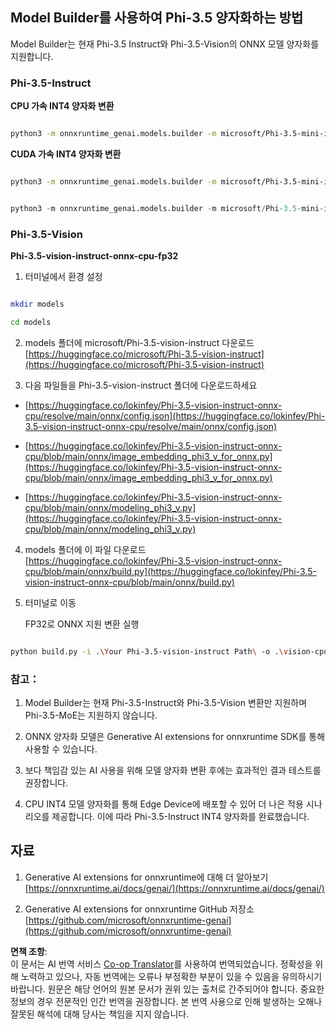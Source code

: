 <!--
CO_OP_TRANSLATOR_METADATA:
{
  "original_hash": "3bb9f5c926673593287eddc3741226cb",
  "translation_date": "2025-07-16T22:17:25+00:00",
  "source_file": "md/01.Introduction/04/UsingORTGenAIQuantifyingPhi.md",
  "language_code": "ko"
}
-->
## **Model Builder를 사용하여 Phi-3.5 양자화하는 방법**

Model Builder는 현재 Phi-3.5 Instruct와 Phi-3.5-Vision의 ONNX 모델 양자화를 지원합니다.

### **Phi-3.5-Instruct**

**CPU 가속 INT4 양자화 변환**

```bash

python3 -m onnxruntime_genai.models.builder -m microsoft/Phi-3.5-mini-instruct  -o ./onnx-cpu -p int4 -e cpu -c ./Phi-3.5-mini-instruct

```

**CUDA 가속 INT4 양자화 변환**

```bash

python3 -m onnxruntime_genai.models.builder -m microsoft/Phi-3.5-mini-instruct  -o ./onnx-cpu -p int4 -e cuda -c ./Phi-3.5-mini-instruct

```

```python

python3 -m onnxruntime_genai.models.builder -m microsoft/Phi-3.5-mini-instruct  -o ./onnx-cpu -p int4 -e cuda -c ./Phi-3.5-mini-instruct

```

### **Phi-3.5-Vision**

**Phi-3.5-vision-instruct-onnx-cpu-fp32**

1. 터미널에서 환경 설정

```bash

mkdir models

cd models 

```

2. models 폴더에 microsoft/Phi-3.5-vision-instruct 다운로드  
[https://huggingface.co/microsoft/Phi-3.5-vision-instruct](https://huggingface.co/microsoft/Phi-3.5-vision-instruct)

3. 다음 파일들을 Phi-3.5-vision-instruct 폴더에 다운로드하세요

- [https://huggingface.co/lokinfey/Phi-3.5-vision-instruct-onnx-cpu/resolve/main/onnx/config.json](https://huggingface.co/lokinfey/Phi-3.5-vision-instruct-onnx-cpu/resolve/main/onnx/config.json)

- [https://huggingface.co/lokinfey/Phi-3.5-vision-instruct-onnx-cpu/blob/main/onnx/image_embedding_phi3_v_for_onnx.py](https://huggingface.co/lokinfey/Phi-3.5-vision-instruct-onnx-cpu/blob/main/onnx/image_embedding_phi3_v_for_onnx.py)

- [https://huggingface.co/lokinfey/Phi-3.5-vision-instruct-onnx-cpu/blob/main/onnx/modeling_phi3_v.py](https://huggingface.co/lokinfey/Phi-3.5-vision-instruct-onnx-cpu/blob/main/onnx/modeling_phi3_v.py)

4. models 폴더에 이 파일 다운로드  
[https://huggingface.co/lokinfey/Phi-3.5-vision-instruct-onnx-cpu/blob/main/onnx/build.py](https://huggingface.co/lokinfey/Phi-3.5-vision-instruct-onnx-cpu/blob/main/onnx/build.py)

5. 터미널로 이동

    FP32로 ONNX 지원 변환 실행

```bash

python build.py -i .\Your Phi-3.5-vision-instruct Path\ -o .\vision-cpu-fp32 -p f32 -e cpu

```

### **참고：**

1. Model Builder는 현재 Phi-3.5-Instruct와 Phi-3.5-Vision 변환만 지원하며 Phi-3.5-MoE는 지원하지 않습니다.

2. ONNX 양자화 모델은 Generative AI extensions for onnxruntime SDK를 통해 사용할 수 있습니다.

3. 보다 책임감 있는 AI 사용을 위해 모델 양자화 변환 후에는 효과적인 결과 테스트를 권장합니다.

4. CPU INT4 모델 양자화를 통해 Edge Device에 배포할 수 있어 더 나은 적용 시나리오를 제공합니다. 이에 따라 Phi-3.5-Instruct INT4 양자화를 완료했습니다.

## **자료**

1. Generative AI extensions for onnxruntime에 대해 더 알아보기  
[https://onnxruntime.ai/docs/genai/](https://onnxruntime.ai/docs/genai/)

2. Generative AI extensions for onnxruntime GitHub 저장소  
[https://github.com/microsoft/onnxruntime-genai](https://github.com/microsoft/onnxruntime-genai)

**면책 조항**:  
이 문서는 AI 번역 서비스 [Co-op Translator](https://github.com/Azure/co-op-translator)를 사용하여 번역되었습니다. 정확성을 위해 노력하고 있으나, 자동 번역에는 오류나 부정확한 부분이 있을 수 있음을 유의하시기 바랍니다. 원문은 해당 언어의 원본 문서가 권위 있는 출처로 간주되어야 합니다. 중요한 정보의 경우 전문적인 인간 번역을 권장합니다. 본 번역 사용으로 인해 발생하는 오해나 잘못된 해석에 대해 당사는 책임을 지지 않습니다.